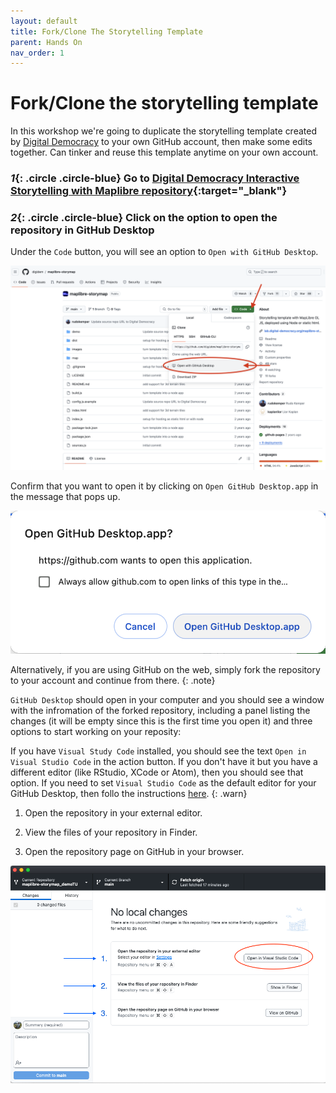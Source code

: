 ```yaml
---
layout: default
title: Fork/Clone The Storytelling Template
parent: Hands On
nav_order: 1
---
```

# Fork/Clone the storytelling template
In this workshop we're going to duplicate the storytelling template created by [Digital Democracy](https://www.digital-democracy.org/) to your own GitHub account, then make some edits together. Can tinker and reuse this template anytime on your own account.

### *1*{: .circle .circle-blue} Go to [Digital Democracy Interactive Storytelling with Maplibre repository](https://github.com/digidem/maplibre-storymap){:target="_blank"}


### *2*{: .circle .circle-blue} Click on the option to open the repository in GitHub Desktop
Under the `Code` button, you will see an option to `Open with GitHub Desktop`.   

![Screeshot of the option to open in GitHub Desktop](../img/fork-location.png)

Confirm that you want to open it by clicking on `Open GitHub Desktop.app` in the message that pops up.

![Confirmation message](../img/fork-message.png)

Alternatively, if you are using GitHub on the web, simply fork the repository to your account and continue from there.
{: .note}


`GitHub Desktop` should open in your computer and you should see a window with the infromation of the forked repository, including a panel listing the changes (it will be empty since this is the first time you open it) and three options to start working on your reposity:

If you have `Visual Study Code` installed, you should see the text `Open in Visual Studio Code` in the action button. If you don't have it but you have a different editor (like RStudio, XCode or Atom), then you should see that option. If you need to set `Visual Studio Code` as the default editor for your GitHub Desktop, then follo the instructions [here](https://docs.github.com/en/desktop/configuring-and-customizing-github-desktop/configuring-a-default-editor-in-github-desktop#configuring-a-custom-editor).
{: .warn}

1. Open the repository in your external editor.

2. View the files of your repository in Finder.

3. Open the repository page on GitHub in your browser.

![Confirmation message](../img/fork-options.png)
